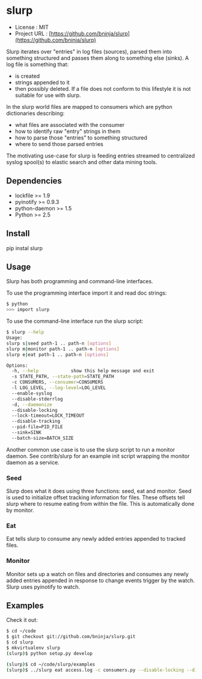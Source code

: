 # slurp
* License          : MIT
* Project URL      : [https://github.com/bninja/slurp](https://github.com/bninja/slurp)

Slurp iterates over "entries" in log files (sources), parsed them into
something structured and passes them along to something else (sinks). A log
file is something that:
* is created
* strings appended to it
* then possibly deleted.
If a file does not conform to this lifestyle it is not suitable for use with
slurp.

In the slurp world files are mapped to consumers which are python dictionaries
describing:
* what files are associated with the consumer
* how to identify raw "entry" strings in them
* how to parse those "entries" to something structured
* where to send those parsed entries

The motivating use-case for slurp is feeding entries streamed to centralized
syslog spool(s) to elastic search and other data mining tools.

## Dependencies

* lockfile >= 1.9
* pyinotify >= 0.9.3
* python-daemon >= 1.5
* Python >= 2.5

## Install

pip instal slurp

## Usage

Slurp has both programming and command-line interfaces.

To use the programming interface import it and read doc strings:

```bash
$ python
>>> import slurp
```

To use the command-line interface run the slurp script:
 
```bash
$ slurp --help
Usage: 
slurp s|seed path-1 .. path-n [options]
slurp m|monitor path-1 .. path-n [options]
slurp e|eat path-1 .. path-n [options]

Options:
  -h, --help            show this help message and exit
  -s STATE_PATH, --state-path=STATE_PATH
  -c CONSUMERS, --consumer=CONSUMERS
  -l LOG_LEVEL, --log-level=LOG_LEVEL
  --enable-syslog       
  --disable-stderrlog   
  -d, --daemonize       
  --disable-locking     
  --lock-timeout=LOCK_TIMEOUT
  --disable-tracking    
  --pid-file=PID_FILE   
  --sink=SINK           
  --batch-size=BATCH_SIZE
```

Another common use case is to use the slurp script to run a monitor daemon. See
contrib/slurp for an example init script wrapping the monitor daemon as a
service.

### Seed

Slurp does what it does using three functions: seed, eat and monitor. Seed is
used to initialize offset tracking information for files. These offsets tell
slurp where to resume eating from within the file. This is automatically done
by monitor.

### Eat

Eat tells slurp to consume any newly added entries appended to tracked files. 

### Monitor

Monitor sets up a watch on files and directories and consumes any newly added
entries appended in response to change events trigger by the watch. Slurp uses
pyinotify to watch.

## Examples

Check it out:

```bash
$ cd ~/code
$ git checkout git://github.com/bninja/slurp.git
$ cd slurp
$ mkvirtualenv slurp
(slurp)$ python setup.py develop
```

```bash
(slurp)$ cd ~/code/slurp/examples
(slurp)$ ../slurp eat access.log -c consumers.py --disable-locking --disable-tracking
```
